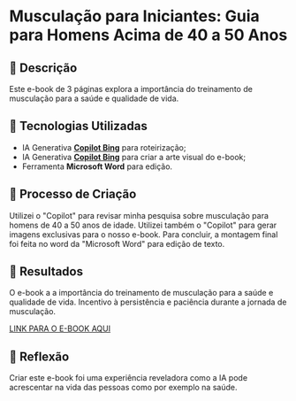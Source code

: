 # Musculação para Iniciantes: Guia para Homens Acima de 40 a 50 Anos

## 📒 Descrição
Este e-book de 3 páginas explora a importância do treinamento de musculação para a
saúde e qualidade de vida.

## 🤖 Tecnologias Utilizadas
- IA Generativa **[Copilot Bing](https://www.bing.com/chat)** para roteirização;
- IA Generativa **[Copilot Bing](https://www.bing.com/chat)** para criar a arte visual do e-book;
- Ferramenta **Microsoft Word** para edição.

## 🧐 Processo de Criação
Utilizei o "Copilot" para revisar minha pesquisa sobre musculação para homens de 40 a 50 anos de idade. Utilizei também o "Copilot" para gerar imagens exclusivas para o nosso e-book. Para concluir, a montagem final foi feita no word da "Microsoft Word" para edição de texto.

## 🚀 Resultados
O e-book a a importância do treinamento de musculação para a saúde e qualidade de vida. Incentivo à persistência e paciência durante a jornada de musculação.

[LINK PARA O E-BOOK AQUI](https://drive.google.com/file/d/15hftSWW2k5y2l6EnqFpDPvunUKiPXCL6/view)

## 💭 Reflexão
Criar este e-book foi uma experiência reveladora como a IA pode acrescentar na vida das pessoas como por exemplo na saúde.